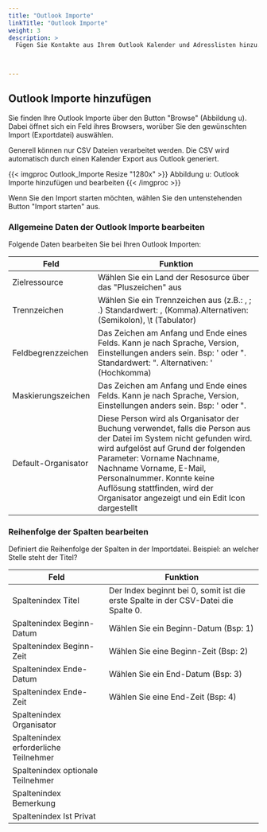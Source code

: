 ```yaml
---
title: "Outlook Importe"
linkTitle: "Outlook Importe"
weight: 3
description: >
  Fügen Sie Kontakte aus Ihrem Outlook Kalender und Adresslisten hinzu. CSV Exporte eines Outlook Kalenders in ROOMS importieren.   
 


---
```

## Outlook Importe hinzufügen
Sie finden Ihre Outlook Importe über den Button "Browse" (Abbildung u). Dabei öffnet sich ein Feld ihres Browsers, worüber Sie den gewünschten Import (Exportdatei) auswählen.

Generell können nur CSV Dateien verarbeitet werden.
Die CSV wird automatisch durch einen Kalender Export aus Outlook generiert.

{{< imgproc Outlook_Importe Resize "1280x" >}}
Abbildung u: Outlook Importe hinzufügen und bearbeiten
{{< /imgproc >}}

Wenn Sie den Import starten möchten, wählen Sie den untenstehenden Button "Import starten" aus. 

### Allgemeine Daten der Outlook Importe bearbeiten
Folgende Daten bearbeiten Sie bei Ihren Outlook Importen:  

| Feld         | Funktion         | 
| ------------- |-------------  | 
| Zielressource     | Wählen Sie ein Land der Resosurce über das "Pluszeichen" aus | 
| Trennzeichen      | Wählen Sie ein Trennzeichen aus (z.B.: , ; .) Standardwert: , (Komma).Alternativen:(Semikolon), \t (Tabulator) |
| Feldbegrenzzeichen      |  Das Zeichen am Anfang und Ende eines Felds. Kann je nach Sprache, Version, Einstellungen anders sein. Bsp: ' oder ". Standardwert: ". Alternativen: ' (Hochkomma) |
| Maskierungszeichen | Das Zeichen am Anfang und Ende eines Felds. Kann je nach Sprache, Version, Einstellungen anders sein. Bsp: ' oder ".   | 
 | Default-Organisator | Diese Person wird als Organisator der Buchung verwendet, falls die Person aus der Datei im System nicht gefunden wird. wird aufgelöst auf Grund der folgenden Parameter: Vorname Nachname, Nachname Vorname, E-Mail, Personalnummer. Konnte keine Auflösung stattfinden, wird der Organisator angezeigt und ein Edit Icon dargestellt| 

 ### Reihenfolge der Spalten bearbeiten 

 Definiert die Reihenfolge der Spalten in der Importdatei. 
 Beispiel: an welcher Stelle steht der Titel?
 
| Feld         | Funktion         | 
| ------------- |-------------  | 
| Spaltenindex Titel     | Der Index beginnt bei 0, somit ist die erste Spalte in der CSV-Datei die Spalte 0.| 
| Spaltenindex Beginn-Datum     | Wählen Sie ein Beginn-Datum (Bsp: 1)    |
| Spaltenindex Beginn-Zeit      |  Wählen Sie eine Beginn-Zeit (Bsp: 2) |
| Spaltenindex Ende-Datum | Wählen Sie ein End-Datum (Bsp: 3)   | 
| Spaltenindex Ende-Zeit | Wählen Sie eine End-Zeit (Bsp: 4) | 
| Spaltenindex Organisator |  | 
| Spaltenindex erforderliche Teilnehmer | | 
| Spaltenindex optionale Teilnehmer | | 
| Spaltenindex Bemerkung | | 
| Spaltenindex Ist Privat | | 




